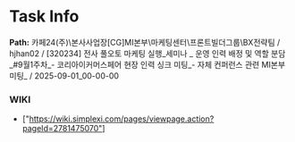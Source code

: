 # Task Info

**Path:** 카페24(주)\본사사업장\[CG]MI본부\마케팅센터\프론트빌더그룹\BX전략팀 / hjhan02 / [320234] 전사 풀오토 마케팅 실행_세미나 _ 운영 인력 배정 및 역할 분담_#9월1주차_- 코리아이커머스페어 현장 인력 싱크 미팅_- 자체 컨퍼런스 관련 MI본부 미팅_ / 2025-09-01_00-00-00

### WIKI
- ["https://wiki.simplexi.com/pages/viewpage.action?pageId=2781475070"]

